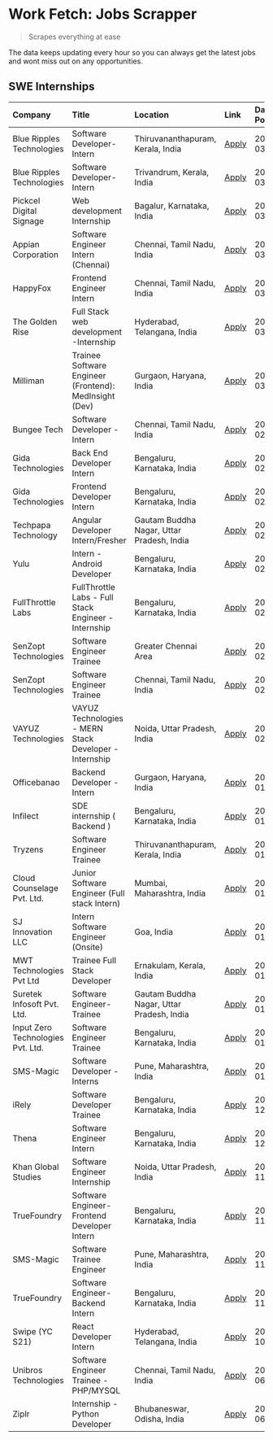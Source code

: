 # Work Fetch: Jobs Scrapper
> Scrapes everything at ease

The data keeps updating every hour so you can always get the latest jobs and wont miss out on any opportunities.

## SWE Internships
<!--START_SECTION:workfetch-->
| Company                           | Title                                                  | Location                                  | Link                                                                                                                                                                                                                                                                       | Date Posted   |
|:----------------------------------|:-------------------------------------------------------|:------------------------------------------|:---------------------------------------------------------------------------------------------------------------------------------------------------------------------------------------------------------------------------------------------------------------------------|:--------------|
| Blue Ripples Technologies         | Software Developer- Intern                             | Thiruvananthapuram, Kerala, India         | [Apply](https://in.linkedin.com/jobs/view/software-developer-intern-at-blue-ripples-technologies-3850505983?position=7&pageNum=0&refId=9Zz2dpLL%2BsrxujNyLjVJqg%3D%3D&trackingId=7z9BbxD3M6o2qqZukDtang%3D%3D&trk=public_jobs_jserp-result_search-card)                    | 2024-03-09    |
| Blue Ripples Technologies         | Software Developer- Intern                             | Trivandrum, Kerala, India                 | [Apply](https://in.linkedin.com/jobs/view/software-developer-intern-at-blue-ripples-technologies-3850694934?position=4&pageNum=0&refId=9Zz2dpLL%2BsrxujNyLjVJqg%3D%3D&trackingId=oeUZxZuYNzWGoj7%2FRJ8iow%3D%3D&trk=public_jobs_jserp-result_search-card)                  | 2024-03-08    |
| Pickcel Digital Signage           | Web development Internship                             | Bagalur, Karnataka, India                 | [Apply](https://in.linkedin.com/jobs/view/web-development-internship-at-pickcel-digital-signage-3849506118?position=56&pageNum=0&refId=9Zz2dpLL%2BsrxujNyLjVJqg%3D%3D&trackingId=M29rLdHqhyvz0rnHRRGi5g%3D%3D&trk=public_jobs_jserp-result_search-card)                    | 2024-03-08    |
| Appian Corporation                | Software Engineer Intern (Chennai)                     | Chennai, Tamil Nadu, India                | [Apply](https://in.linkedin.com/jobs/view/software-engineer-intern-chennai-at-appian-corporation-3848335036?position=25&pageNum=0&refId=9Zz2dpLL%2BsrxujNyLjVJqg%3D%3D&trackingId=ue9Rp7%2FpeDTYy1gAoPw5qg%3D%3D&trk=public_jobs_jserp-result_search-card)                 | 2024-03-07    |
| HappyFox                          | Frontend Engineer Intern                               | Chennai, Tamil Nadu, India                | [Apply](https://in.linkedin.com/jobs/view/frontend-engineer-intern-at-happyfox-3848357951?position=46&pageNum=0&refId=9Zz2dpLL%2BsrxujNyLjVJqg%3D%3D&trackingId=4hgJLIugBmSywpLOp42uAw%3D%3D&trk=public_jobs_jserp-result_search-card)                                     | 2024-03-07    |
| The Golden Rise                   | Full Stack web development -Internship                 | Hyderabad, Telangana, India               | [Apply](https://in.linkedin.com/jobs/view/full-stack-web-development-internship-at-the-golden-rise-3847033236?position=33&pageNum=0&refId=9Zz2dpLL%2BsrxujNyLjVJqg%3D%3D&trackingId=iYVlF9A%2BHC22J8bb3UQ7%2FQ%3D%3D&trk=public_jobs_jserp-result_search-card)             | 2024-03-05    |
| Milliman                          | Trainee Software Engineer (Frontend): MedInsight (Dev) | Gurgaon, Haryana, India                   | [Apply](https://in.linkedin.com/jobs/view/trainee-software-engineer-frontend-medinsight-dev-at-milliman-3792874280?position=5&pageNum=0&refId=9Zz2dpLL%2BsrxujNyLjVJqg%3D%3D&trackingId=x9P3Nv7rJb7Wwpryihk7gA%3D%3D&trk=public_jobs_jserp-result_search-card)             | 2024-03-01    |
| Bungee Tech                       | Software Developer - Intern                            | Chennai, Tamil Nadu, India                | [Apply](https://in.linkedin.com/jobs/view/software-developer-intern-at-bungee-tech-3842220746?position=43&pageNum=0&refId=9Zz2dpLL%2BsrxujNyLjVJqg%3D%3D&trackingId=0S9PRSqXdb%2BapJk6u8XrWg%3D%3D&trk=public_jobs_jserp-result_search-card)                               | 2024-02-28    |
| Gida Technologies                 | Back End Developer Intern                              | Bengaluru, Karnataka, India               | [Apply](https://in.linkedin.com/jobs/view/back-end-developer-intern-at-gida-technologies-3836849295?position=37&pageNum=0&refId=9Zz2dpLL%2BsrxujNyLjVJqg%3D%3D&trackingId=pxxhGV8AZ4vbqv7Rzs%2F2GQ%3D%3D&trk=public_jobs_jserp-result_search-card)                         | 2024-02-23    |
| Gida Technologies                 | Frontend Developer Intern                              | Bengaluru, Karnataka, India               | [Apply](https://in.linkedin.com/jobs/view/frontend-developer-intern-at-gida-technologies-3836040945?position=12&pageNum=0&refId=9Zz2dpLL%2BsrxujNyLjVJqg%3D%3D&trackingId=nCcQ%2Fslq6a0sCePgDe2RoA%3D%3D&trk=public_jobs_jserp-result_search-card)                         | 2024-02-21    |
| Techpapa Technology               | Angular Developer Intern/Fresher                       | Gautam Buddha Nagar, Uttar Pradesh, India | [Apply](https://in.linkedin.com/jobs/view/angular-developer-intern-fresher-at-techpapa-technology-3834305862?position=50&pageNum=0&refId=9Zz2dpLL%2BsrxujNyLjVJqg%3D%3D&trackingId=mJ7phI%2B%2Bi6iANlr0FE94QQ%3D%3D&trk=public_jobs_jserp-result_search-card)              | 2024-02-20    |
| Yulu                              | Intern - Android Developer                             | Bengaluru, Karnataka, India               | [Apply](https://in.linkedin.com/jobs/view/intern-android-developer-at-yulu-3834459982?position=44&pageNum=0&refId=9Zz2dpLL%2BsrxujNyLjVJqg%3D%3D&trackingId=VMFl%2F%2Fe01TymP6D3pvAEhw%3D%3D&trk=public_jobs_jserp-result_search-card)                                     | 2024-02-19    |
| FullThrottle Labs                 | FullThrottle Labs - Full Stack Engineer - Internship   | Bengaluru, Karnataka, India               | [Apply](https://in.linkedin.com/jobs/view/fullthrottle-labs-full-stack-engineer-internship-at-fullthrottle-labs-3829636016?position=48&pageNum=0&refId=9Zz2dpLL%2BsrxujNyLjVJqg%3D%3D&trackingId=kkx0osd3oSf4jEQZlUrU7Q%3D%3D&trk=public_jobs_jserp-result_search-card)    | 2024-02-17    |
| SenZopt Technologies              | Software Engineer Trainee                              | Greater Chennai Area                      | [Apply](https://in.linkedin.com/jobs/view/software-engineer-trainee-at-senzopt-technologies-3827688781?position=29&pageNum=0&refId=9Zz2dpLL%2BsrxujNyLjVJqg%3D%3D&trackingId=dofgmLnya%2FVXBrEmT1UDeg%3D%3D&trk=public_jobs_jserp-result_search-card)                      | 2024-02-12    |
| SenZopt Technologies              | Software Engineer Trainee                              | Chennai, Tamil Nadu, India                | [Apply](https://in.linkedin.com/jobs/view/software-engineer-trainee-at-senzopt-technologies-3827686880?position=40&pageNum=0&refId=9Zz2dpLL%2BsrxujNyLjVJqg%3D%3D&trackingId=qXWWXttEJ2ZTZlgAM4j3mg%3D%3D&trk=public_jobs_jserp-result_search-card)                        | 2024-02-12    |
| VAYUZ Technologies                | VAYUZ Technologies - MERN Stack Developer - Internship | Noida, Uttar Pradesh, India               | [Apply](https://in.linkedin.com/jobs/view/vayuz-technologies-mern-stack-developer-internship-at-vayuz-technologies-3822619356?position=53&pageNum=0&refId=9Zz2dpLL%2BsrxujNyLjVJqg%3D%3D&trackingId=lzqAerkV0AOeAI6jgwjfvg%3D%3D&trk=public_jobs_jserp-result_search-card) | 2024-02-10    |
| Officebanao                       | Backend Developer - Intern                             | Gurgaon, Haryana, India                   | [Apply](https://in.linkedin.com/jobs/view/backend-developer-intern-at-officebanao-3814263731?position=22&pageNum=0&refId=9Zz2dpLL%2BsrxujNyLjVJqg%3D%3D&trackingId=0GwQ77eGQLnY3WaHk1Ac1A%3D%3D&trk=public_jobs_jserp-result_search-card)                                  | 2024-01-31    |
| Infilect                          | SDE internship ( Backend )                             | Bengaluru, Karnataka, India               | [Apply](https://in.linkedin.com/jobs/view/sde-internship-backend-at-infilect-3815120558?position=24&pageNum=0&refId=9Zz2dpLL%2BsrxujNyLjVJqg%3D%3D&trackingId=usYtRseq8s6ZztX%2Fa4kS3A%3D%3D&trk=public_jobs_jserp-result_search-card)                                     | 2024-01-25    |
| Tryzens                           | Software Engineer Trainee                              | Thiruvananthapuram, Kerala, India         | [Apply](https://in.linkedin.com/jobs/view/software-engineer-trainee-at-tryzens-3809363491?position=32&pageNum=0&refId=9Zz2dpLL%2BsrxujNyLjVJqg%3D%3D&trackingId=9ovq3rg7bDz%2FJtqgHe8bFQ%3D%3D&trk=public_jobs_jserp-result_search-card)                                   | 2024-01-18    |
| Cloud Counselage Pvt. Ltd.        | Junior Software Engineer (Full stack Intern)           | Mumbai, Maharashtra, India                | [Apply](https://in.linkedin.com/jobs/view/junior-software-engineer-full-stack-intern-at-cloud-counselage-pvt-ltd-3803132814?position=23&pageNum=0&refId=9Zz2dpLL%2BsrxujNyLjVJqg%3D%3D&trackingId=j9Mop7cxvVBHWYB7TRL6MA%3D%3D&trk=public_jobs_jserp-result_search-card)   | 2024-01-11    |
| SJ Innovation LLC                 | Intern Software Engineer (Onsite)                      | Goa, India                                | [Apply](https://in.linkedin.com/jobs/view/intern-software-engineer-onsite-at-sj-innovation-llc-3799959011?position=35&pageNum=0&refId=9Zz2dpLL%2BsrxujNyLjVJqg%3D%3D&trackingId=hG8HahMYN5NIC3a0ppnMeQ%3D%3D&trk=public_jobs_jserp-result_search-card)                     | 2024-01-11    |
| MWT Technologies Pvt Ltd          | Trainee Full Stack Developer                           | Ernakulam, Kerala, India                  | [Apply](https://in.linkedin.com/jobs/view/trainee-full-stack-developer-at-mwt-technologies-pvt-ltd-3800921715?position=6&pageNum=0&refId=9Zz2dpLL%2BsrxujNyLjVJqg%3D%3D&trackingId=j8d8i%2BIV%2B5jyYtvZGNU5RA%3D%3D&trk=public_jobs_jserp-result_search-card)              | 2024-01-09    |
| Suretek Infosoft Pvt. Ltd.        | Software Engineer-Trainee                              | Gautam Buddha Nagar, Uttar Pradesh, India | [Apply](https://in.linkedin.com/jobs/view/software-engineer-trainee-at-suretek-infosoft-pvt-ltd-3800934643?position=18&pageNum=0&refId=9Zz2dpLL%2BsrxujNyLjVJqg%3D%3D&trackingId=UVWMHO91iy37KkURWiaUpg%3D%3D&trk=public_jobs_jserp-result_search-card)                    | 2024-01-09    |
| Input Zero Technologies Pvt. Ltd. | Software Engineer Trainee                              | Bengaluru, Karnataka, India               | [Apply](https://in.linkedin.com/jobs/view/software-engineer-trainee-at-input-zero-technologies-pvt-ltd-3800927643?position=28&pageNum=0&refId=9Zz2dpLL%2BsrxujNyLjVJqg%3D%3D&trackingId=rv21ftfuEmWoxpOHADjmzA%3D%3D&trk=public_jobs_jserp-result_search-card)             | 2024-01-09    |
| SMS-Magic                         | Software Developer -Interns                            | Pune, Maharashtra, India                  | [Apply](https://in.linkedin.com/jobs/view/software-developer-interns-at-sms-magic-3799485343?position=30&pageNum=0&refId=9Zz2dpLL%2BsrxujNyLjVJqg%3D%3D&trackingId=XWOAPWRlGY0sEXVCy4HWvQ%3D%3D&trk=public_jobs_jserp-result_search-card)                                  | 2024-01-05    |
| iRely                             | Software Developer Trainee                             | Bengaluru, Karnataka, India               | [Apply](https://in.linkedin.com/jobs/view/software-developer-trainee-at-irely-3801577534?position=11&pageNum=0&refId=9Zz2dpLL%2BsrxujNyLjVJqg%3D%3D&trackingId=Hs933rfXQ83vKw%2Bd17pgLA%3D%3D&trk=public_jobs_jserp-result_search-card)                                    | 2023-12-22    |
| Thena                             | Software Engineer Intern                               | Bengaluru, Karnataka, India               | [Apply](https://in.linkedin.com/jobs/view/software-engineer-intern-at-thena-3778731751?position=14&pageNum=0&refId=9Zz2dpLL%2BsrxujNyLjVJqg%3D%3D&trackingId=xVzO350GJjJSeh90jMt1hw%3D%3D&trk=public_jobs_jserp-result_search-card)                                        | 2023-12-05    |
| Khan Global Studies               | Software Engineer Internship                           | Noida, Uttar Pradesh, India               | [Apply](https://in.linkedin.com/jobs/view/software-engineer-internship-at-khan-global-studies-3766942197?position=45&pageNum=0&refId=9Zz2dpLL%2BsrxujNyLjVJqg%3D%3D&trackingId=vCzUubHuYUCwLstlnWaGFQ%3D%3D&trk=public_jobs_jserp-result_search-card)                      | 2023-11-27    |
| TrueFoundry                       | Software Engineer- Frontend Developer Intern           | Bengaluru, Karnataka, India               | [Apply](https://in.linkedin.com/jobs/view/software-engineer-frontend-developer-intern-at-truefoundry-3790095058?position=13&pageNum=0&refId=9Zz2dpLL%2BsrxujNyLjVJqg%3D%3D&trackingId=NrCfXgevdQDQoAF5WmNv8g%3D%3D&trk=public_jobs_jserp-result_search-card)               | 2023-11-24    |
| SMS-Magic                         | Software Trainee Engineer                              | Pune, Maharashtra, India                  | [Apply](https://in.linkedin.com/jobs/view/software-trainee-engineer-at-sms-magic-3761409781?position=26&pageNum=0&refId=9Zz2dpLL%2BsrxujNyLjVJqg%3D%3D&trackingId=PpLoh5flObw145J9aBd1rQ%3D%3D&trk=public_jobs_jserp-result_search-card)                                   | 2023-11-16    |
| TrueFoundry                       | Software Engineer-Backend Intern                       | Bengaluru, Karnataka, India               | [Apply](https://in.linkedin.com/jobs/view/software-engineer-backend-intern-at-truefoundry-3779508170?position=27&pageNum=0&refId=9Zz2dpLL%2BsrxujNyLjVJqg%3D%3D&trackingId=eIkUQwtoAW%2B5HIoMM3JxEQ%3D%3D&trk=public_jobs_jserp-result_search-card)                        | 2023-11-10    |
| Swipe (YC S21)                    | React Developer Intern                                 | Hyderabad, Telangana, India               | [Apply](https://in.linkedin.com/jobs/view/react-developer-intern-at-swipe-yc-s21-3737600089?position=16&pageNum=0&refId=9Zz2dpLL%2BsrxujNyLjVJqg%3D%3D&trackingId=N1bABQ7w6bBI1xRUSFwCfQ%3D%3D&trk=public_jobs_jserp-result_search-card)                                   | 2023-10-13    |
| Unibros Technologies              | Software Engineer Trainee - PHP/MYSQL                  | Chennai, Tamil Nadu, India                | [Apply](https://in.linkedin.com/jobs/view/software-engineer-trainee-php-mysql-at-unibros-technologies-3656599241?position=31&pageNum=0&refId=9Zz2dpLL%2BsrxujNyLjVJqg%3D%3D&trackingId=ijdpXwN%2FJsMtF3f7CIQUOg%3D%3D&trk=public_jobs_jserp-result_search-card)            | 2023-06-12    |
| Ziplr                             | Internship - Python Developer                          | Bhubaneswar, Odisha, India                | [Apply](https://in.linkedin.com/jobs/view/internship-python-developer-at-ziplr-3645677592?position=60&pageNum=0&refId=9Zz2dpLL%2BsrxujNyLjVJqg%3D%3D&trackingId=3lXDx2sKUVn1xJWX28E4jQ%3D%3D&trk=public_jobs_jserp-result_search-card)                                     | 2023-06-02    |
<!--END_SECTION:workfetch-->
